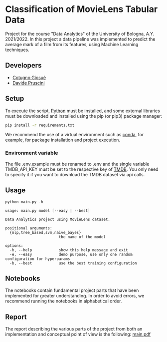 # Classification of MovieLens Tabular Data

Project for the course "Data Analytics" of the University of Bologna, A.Y. 2021/2022. In this project a data pipeline was implemented to predict the average mark of a film from its features, using Machine Learning techniques.

## Developers

- [Cotugno Giosuè](https://github.com/cotus997)
- [Davide Pruscini](https://github.com/prushh)

## Setup

To execute the script, [Python](https://www.python.org/) must be installed, and some external libraries must be downloaded and installed using the pip (or pip3) package manager:

```bash
pip install -r requirements.txt
```

We recommend the use of a virtual environment such as [conda](https://www.anaconda.com/products/distribution), for example, for package installation and project execution.

### Environment variable

The file .env.example must be renamed to .env and the single variable TMDB_API_KEY must be set to the respective key of [TMDB](https://www.themoviedb.org/documentation/api). You only need to specify it if you want to download the TMDB dataset via api calls.

## Usage

```console
python main.py -h

usage: main.py model [--easy | --best]

Data Analytics project using MovieLens dataset.

positional arguments:
  {mlp,tree_based,svm,naive_bayes}
                        the name of the model

options:
  -h, --help            show this help message and exit
  -e, --easy            demo purpose, use only one random configuration for hyperparams
  -b, --best            use the best training configuration
```

## Notebooks

The notebooks contain fundamental project parts that have been implemented for greater understanding. In order to avoid errors, we recommend running the notebooks in alphabetical order.


## Report

The report describing the various parts of the project from both an implementation and conceptual point of view is the following: [main.pdf](https://github.com/prushh/movie-lens-mlp/blob/main/reports/main.pdf)
